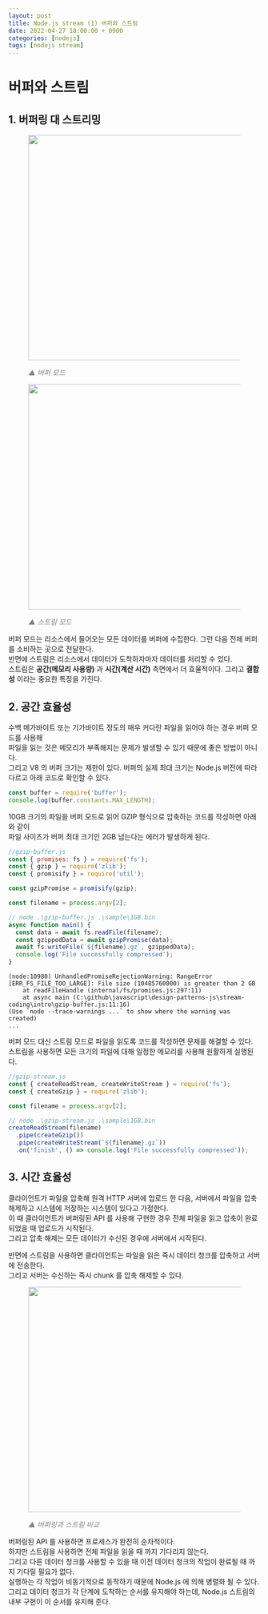 ```yaml
---
layout: post
title: Node.js stream (1) 버퍼와 스트림  
date: 2022-04-27 18:00:00 + 0900
categories: [nodejs]
tags: [nodejs stream]
---
```

# 버퍼와 스트림
## 1. 버퍼링 대 스트리밍
<figure>
  <img src="https://user-images.githubusercontent.com/13375810/165419761-102507ec-cce3-46b4-9865-6a0be77d08fb.png" height="450"  alt=""/>
  <p style="font-style: italic; color: gray;">▲ 버퍼 모드</p>
</figure>

<figure>
  <img src="https://user-images.githubusercontent.com/13375810/165419764-c8a492c9-e205-4354-bf35-a664b241b5cd.png" height="450"  alt=""/>
  <p style="font-style: italic; color: gray;">▲ 스트림 모드</p>
</figure>

버퍼 모드는 리소스에서 들어오는 모든 데이터를 버퍼에 수집한다. 그런 다음 전체 버퍼를 소비하는 곳으로 전달한다.   
반면에 스트림은 리소스에서 데이터가 도착하자마자 데이터를 처리할 수 있다.   
스트림은 __공간(메모리 사용량)__ 과 __시간(계산 시간)__ 측면에서 더 효율적이다. 그리고 __결합성__ 이라는 중요한 특징을 가진다.   

## 2. 공간 효율성
수백 메가바이트 또는 기가바이트 정도의 매우 커다란 파일을 읽어야 하는 경우 버퍼 모드를 사용해   
파일을 읽는 것은 메모리가 부족해지는 문제가 발생할 수 있기 때문에 좋은 방법이 아니다.   
그리고 V8 의 버퍼 크기는 제한이 있다. 버퍼의 실제 최대 크기는 Node.js 버전에 따라 다르고 아래 코드로 확인할 수 있다.
```javascript
const buffer = require('buffer');
console.log(buffer.constants.MAX_LENGTH);
```

10GB 크기의 파일을 버퍼 모드로 읽어 GZIP 형식으로 압축하는 코드를 작성하면 아래와 같이   
파일 사이즈가 버퍼 최대 크기인 2GB 넘는다는 에러가 발생하게 된다.

```javascript
//gzip-buffer.js
const { promises: fs } = require('fs');
const { gzip } = require('zlib');
const { promisify } = require('util');

const gzipPromise = promisify(gzip);

const filename = process.argv[2];

// node .\gzip-buffer.js .\sample\1GB.bin
async function main() {
  const data = await fs.readFile(filename);
  const gzippedData = await gzipPromise(data);
  await fs.writeFile(`${filename}.gz`, gzippedData);
  console.log('File successfully compressed');
}
```

```
(node:10980) UnhandledPromiseRejectionWarning: RangeError [ERR_FS_FILE_TOO_LARGE]: File size (10485760000) is greater than 2 GB
    at readFileHandle (internal/fs/promises.js:297:11)
    at async main (C:\github\javascript\design-patterns-js\stream-coding\intro\gzip-buffer.js:11:16)
(Use `node --trace-warnings ...` to show where the warning was created)
...
```

버퍼 모드 대신 스트림 모드로 파일을 읽도록 코드를 작성하면 문제를 해결할 수 있다.   
스트림을 사용하면 모든 크기의 파일에 대해 일정한 메모리를 사용해 원활하게 실행된다.
```javascript
//gzip-stream.js
const { createReadStream, createWriteStream } = require('fs');
const { createGzip } = require('zlib');

const filename = process.argv[2];

// node .\gzip-stream.js .\sample\1GB.bin
createReadStream(filename)
  .pipe(createGzip())
  .pipe(createWriteStream(`${filename}.gz`))
  .on('finish', () => console.log('File successfully compressed'));
```

## 3. 시간 효율성
클라이언트가 파일을 압축해 원격 HTTP 서버에 업로드 한 다음, 서버에서 파일을 압축 해제하고 시스템에 저장하는 시스템이 있다고 가정한다.   
이 때 클라이언트가 버퍼링된 API 를 사용해 구현한 경우 전체 파일을 읽고 압축이 완료 되었을 때 업로드가 시작된다.   
그리고 압축 해제는 모든 데이터가 수신된 경우에 서버에서 시작된다.   
    
반면에 스트림을 사용하면 클라이언트는 파일을 읽은 즉시 데이터 청크를 압축하고 서버에 전송한다.    
그리고 서버는 수신하는 즉시 chunk 를 압축 해제할 수 있다.   

<figure>
  <img src="https://user-images.githubusercontent.com/13375810/165425635-785c8463-0406-4d1b-90c8-92cc3dc6d9da.png" height="450"  alt=""/>
  <p style="font-style: italic; color: gray;">▲ 버퍼링과 스트림 비교</p>
</figure>

버퍼링된 API 를 사용하면 프로세스가 완전히 순차적이다.   
하지만 스트림을 사용하면 전체 파일을 읽을 때 까지 기다리지 않는다.    
그리고 다른 데이터 청크를 사용할 수 있을 때 이전 데이터 청크의 작업이 완료될 때 까지 기다릴 필요가 없다.   
실행하는 각 작업이 비동기적으로 동작하기 때문에 Node.js 에 의해 병렬화 될 수 있다.   
그리고 데이터 청크가 각 단계에 도착하는 순서를 유지해야 하는데, Node.js 스트림의 내부 구현이 이 순서를 유지해 준다.   
